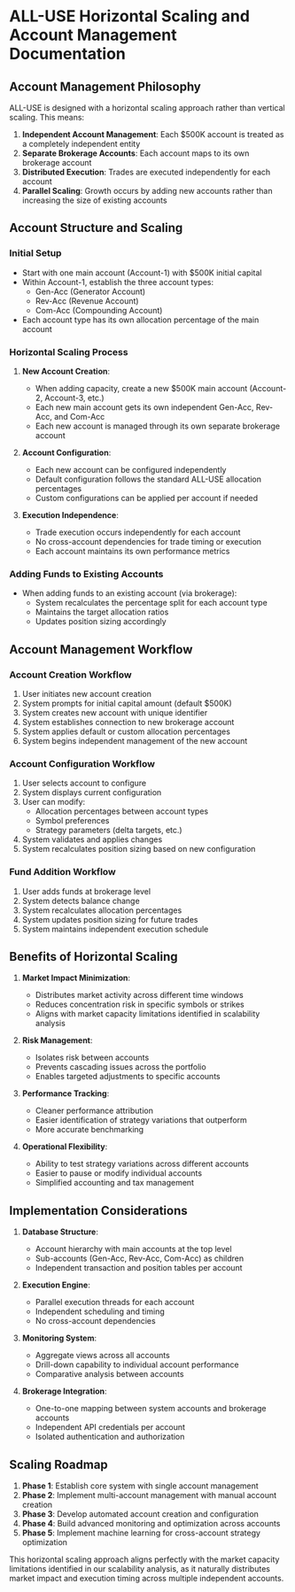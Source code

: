 # ALL-USE Horizontal Scaling and Account Management Documentation

## Account Management Philosophy

ALL-USE is designed with a horizontal scaling approach rather than vertical scaling. This means:

1. **Independent Account Management**: Each $500K account is treated as a completely independent entity
2. **Separate Brokerage Accounts**: Each account maps to its own brokerage account
3. **Distributed Execution**: Trades are executed independently for each account
4. **Parallel Scaling**: Growth occurs by adding new accounts rather than increasing the size of existing accounts

## Account Structure and Scaling

### Initial Setup
- Start with one main account (Account-1) with $500K initial capital
- Within Account-1, establish the three account types:
  - Gen-Acc (Generator Account)
  - Rev-Acc (Revenue Account)
  - Com-Acc (Compounding Account)
- Each account type has its own allocation percentage of the main account

### Horizontal Scaling Process
1. **New Account Creation**:
   - When adding capacity, create a new $500K main account (Account-2, Account-3, etc.)
   - Each new main account gets its own independent Gen-Acc, Rev-Acc, and Com-Acc
   - Each new account is managed through its own separate brokerage account

2. **Account Configuration**:
   - Each new account can be configured independently
   - Default configuration follows the standard ALL-USE allocation percentages
   - Custom configurations can be applied per account if needed

3. **Execution Independence**:
   - Trade execution occurs independently for each account
   - No cross-account dependencies for trade timing or execution
   - Each account maintains its own performance metrics

### Adding Funds to Existing Accounts
- When adding funds to an existing account (via brokerage):
  - System recalculates the percentage split for each account type
  - Maintains the target allocation ratios
  - Updates position sizing accordingly

## Account Management Workflow

### Account Creation Workflow
1. User initiates new account creation
2. System prompts for initial capital amount (default $500K)
3. System creates new account with unique identifier
4. System establishes connection to new brokerage account
5. System applies default or custom allocation percentages
6. System begins independent management of the new account

### Account Configuration Workflow
1. User selects account to configure
2. System displays current configuration
3. User can modify:
   - Allocation percentages between account types
   - Symbol preferences
   - Strategy parameters (delta targets, etc.)
4. System validates and applies changes
5. System recalculates position sizing based on new configuration

### Fund Addition Workflow
1. User adds funds at brokerage level
2. System detects balance change
3. System recalculates allocation percentages
4. System updates position sizing for future trades
5. System maintains independent execution schedule

## Benefits of Horizontal Scaling

1. **Market Impact Minimization**:
   - Distributes market activity across different time windows
   - Reduces concentration risk in specific symbols or strikes
   - Aligns with market capacity limitations identified in scalability analysis

2. **Risk Management**:
   - Isolates risk between accounts
   - Prevents cascading issues across the portfolio
   - Enables targeted adjustments to specific accounts

3. **Performance Tracking**:
   - Cleaner performance attribution
   - Easier identification of strategy variations that outperform
   - More accurate benchmarking

4. **Operational Flexibility**:
   - Ability to test strategy variations across different accounts
   - Easier to pause or modify individual accounts
   - Simplified accounting and tax management

## Implementation Considerations

1. **Database Structure**:
   - Account hierarchy with main accounts at the top level
   - Sub-accounts (Gen-Acc, Rev-Acc, Com-Acc) as children
   - Independent transaction and position tables per account

2. **Execution Engine**:
   - Parallel execution threads for each account
   - Independent scheduling and timing
   - No cross-account dependencies

3. **Monitoring System**:
   - Aggregate views across all accounts
   - Drill-down capability to individual account performance
   - Comparative analysis between accounts

4. **Brokerage Integration**:
   - One-to-one mapping between system accounts and brokerage accounts
   - Independent API credentials per account
   - Isolated authentication and authorization

## Scaling Roadmap

1. **Phase 1**: Establish core system with single account management
2. **Phase 2**: Implement multi-account management with manual account creation
3. **Phase 3**: Develop automated account creation and configuration
4. **Phase 4**: Build advanced monitoring and optimization across accounts
5. **Phase 5**: Implement machine learning for cross-account strategy optimization

This horizontal scaling approach aligns perfectly with the market capacity limitations identified in our scalability analysis, as it naturally distributes market impact and execution timing across multiple independent accounts.
